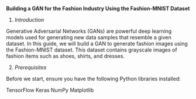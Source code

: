 **Building a GAN for the Fashion Industry Using the Fashion-MNIST Dataset**

1. *Introduction*

Generative Adversarial Networks (GANs) are powerful deep learning models used for generating new data samples that resemble a given dataset. In this guide, we will build a GAN to generate fashion images using the Fashion-MNIST dataset. This dataset contains grayscale images of fashion items such as shoes, shirts, and dresses.

2. *Prerequisites*
   
Before we start, ensure you have the following Python libraries installed:

TensorFlow
Keras
NumPy
Matplotlib
